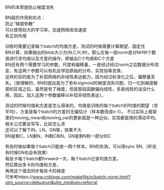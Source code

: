 BN的本质是防止梯度消失  
  
BN层的作用和优点：  
防止“梯度弥散”  
可以使用较大的学习率，加速网络收敛速度  
有正则作用  
  
训练时需要记录每个batch的均值方差，测试的时候需要计算期望，固定住  
BN计算，如果输出的blob大小为(N,C,H,W)，那么在每一层norm是对N*H*W个数值进行求均值以及方差的操作，即输出C个均值和C个方差  
BN还有两个需要学习的参数，尺度和偏移量，一是经过经过norm之后数据分布改变，有这两个参数可以有机会学回原始的分布，实现恒等变换，  
这样的目的是为了补偿网络的非线性表达能力，因为经过标准化之后，偏移量丢失。（我理解的，BN的提出是为了弥补sigmoid的梯度消失问题，归一化到梯度敏感的区域之后，虽然是有了梯度，但是那段函数偏向线性，多层线性的话没什么用，因此，加入这两个参数偏移以补偿非线性表达）。  
  
测试的时候均值和方差是怎么得来的，均值是训练的每个batch的均值的期望（求平均），方差是每个batch的方差的无偏估计（样本数改成n-1）。
不过实际上框架里的moving_mean和moving_var的更新就是一种近似，实现都是用的滑动平均。  
相关公式要会写写，比如怎么求  
还可以了解下IN，LN，GN等，效果不大  
BN是剩C，LN剩N，IN剩C和N，GN是剩N和一部分的C  
  
有些时候如果每个batch只能放一两个样本，BN的失效，可以用sync BN,（听说有时候GN也会有效果）  
每张卡每个batch都forward一次，每个batch记录均值方差，  
然后算出多卡的均值和方差，  
再用这个值去同步每张卡的梯度  
可参考https://www.cnblogs.com/makefile/p/batch-norm.html?utm_source=debugrun&utm_medium=referral
